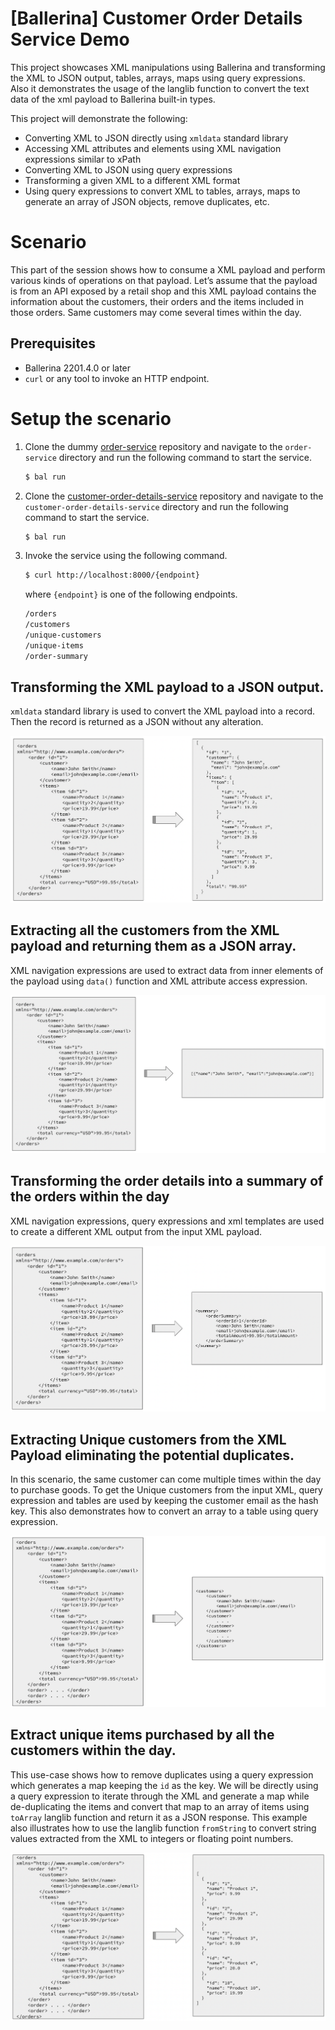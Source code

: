 # [Ballerina] Customer Order Details Service Demo

This project showcases XML manipulations using Ballerina and transforming the XML to JSON output, tables, arrays, maps using query expressions. Also it demonstrates the usage of the langlib function to convert the text data of the xml payload to Ballerina built-in types.

This project will demonstrate the following:

* Converting XML to JSON directly using `xmldata` standard library
* Accessing XML attributes and elements using XML navigation expressions similar to xPath
* Converting XML to JSON using query expressions
* Transforming a given XML to a different XML format
* Using query expressions to convert XML to tables, arrays, maps to generate an array of JSON objects, remove duplicates, etc.

# Scenario

This part of the session shows how to consume a XML payload and perform various kinds of operations on that payload. Let’s assume that the payload is from an API exposed by a retail shop and this XML payload contains the information about the customers, their orders and the items included in those orders. Same customers may come several times within the day.

## Prerequisites

* Ballerina 2201.4.0 or later
* `curl` or any tool to invoke an HTTP endpoint.

# Setup the scenario

1. Clone the dummy [order-service](https://github.com/gimantha/dummy-order-service.git) repository and navigate to the `order-service` directory and run the following command to start the service.

    ```bash
    $ bal run
    ```
2. Clone the [customer-order-details-service](https://github.com/gimantha/customer-order-details.git) repository and navigate to the `customer-order-details-service` directory and run the following command to start the service.

    ```bash
    $ bal run
    ```
3. Invoke the service using the following command.

    ```bash
    $ curl http://localhost:8000/{endpoint}
    ```

    where `{endpoint}` is one of the following endpoints.

    ```bash
    /orders
    /customers
    /unique-customers
    /unique-items
    /order-summary
    ```
## Transforming the XML payload to a JSON output.

`xmldata` standard library is used to convert the XML payload into a record. Then the record is returned as a JSON without any alteration. 

<img src="./images/xml-to-json.png">


## Extracting all the customers from the XML payload and returning them as a JSON array.

XML navigation expressions are used to extract data from inner elements of the payload using `data()` function and XML attribute access expression.

<img src="./images/extract-customer-json.png">

## Transforming the order details into a summary of the orders within the day

XML navigation expressions, query expressions and xml templates are used to create a different XML output from the input XML payload.

<img src="./images/transform-xml-xml.png">

## Extracting Unique customers from the XML Payload eliminating the potential duplicates.

In this scenario, the same customer can come multiple times within the day to purchase goods. To get the Unique customers from the input XML, query expression and tables are used by keeping the customer email as the hash key. This also demonstrates how to convert an array to a table using query expression.

<img src="./images/de-dup-customers.png">

## Extract unique items purchased by all the customers within the day.

This use-case shows how to remove duplicates using a query expression which generates a map keeping the `id` as the key. We will be directly using a query expression to iterate through the XML and generate a map while de-duplicating the items and convert that map to an array of items using `toArray` langlib function and return it as a JSON response. This example also illustrates how to use the langlib function `fromString` to convert string values extracted from the XML to integers or floating point numbers.

<img src="./images/de-dup-items.png">